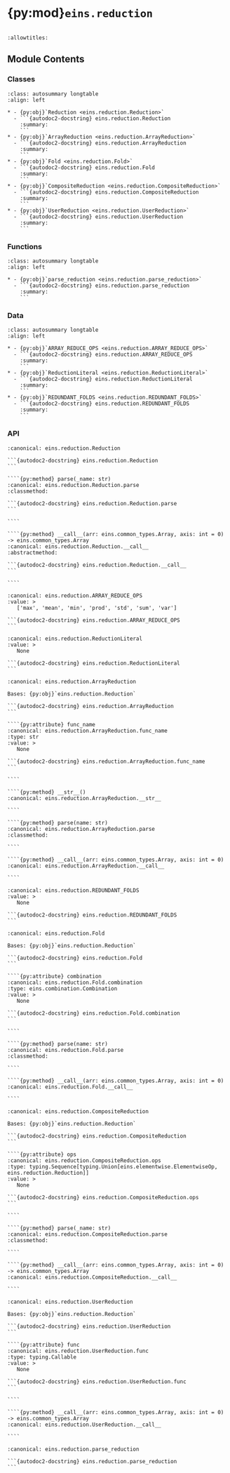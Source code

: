 # {py:mod}`eins.reduction`

```{py:module} eins.reduction
```

```{autodoc2-docstring} eins.reduction
:allowtitles:
```

## Module Contents

### Classes

````{list-table}
:class: autosummary longtable
:align: left

* - {py:obj}`Reduction <eins.reduction.Reduction>`
  - ```{autodoc2-docstring} eins.reduction.Reduction
    :summary:
    ```
* - {py:obj}`ArrayReduction <eins.reduction.ArrayReduction>`
  - ```{autodoc2-docstring} eins.reduction.ArrayReduction
    :summary:
    ```
* - {py:obj}`Fold <eins.reduction.Fold>`
  - ```{autodoc2-docstring} eins.reduction.Fold
    :summary:
    ```
* - {py:obj}`CompositeReduction <eins.reduction.CompositeReduction>`
  - ```{autodoc2-docstring} eins.reduction.CompositeReduction
    :summary:
    ```
* - {py:obj}`UserReduction <eins.reduction.UserReduction>`
  - ```{autodoc2-docstring} eins.reduction.UserReduction
    :summary:
    ```
````

### Functions

````{list-table}
:class: autosummary longtable
:align: left

* - {py:obj}`parse_reduction <eins.reduction.parse_reduction>`
  - ```{autodoc2-docstring} eins.reduction.parse_reduction
    :summary:
    ```
````

### Data

````{list-table}
:class: autosummary longtable
:align: left

* - {py:obj}`ARRAY_REDUCE_OPS <eins.reduction.ARRAY_REDUCE_OPS>`
  - ```{autodoc2-docstring} eins.reduction.ARRAY_REDUCE_OPS
    :summary:
    ```
* - {py:obj}`ReductionLiteral <eins.reduction.ReductionLiteral>`
  - ```{autodoc2-docstring} eins.reduction.ReductionLiteral
    :summary:
    ```
* - {py:obj}`REDUNDANT_FOLDS <eins.reduction.REDUNDANT_FOLDS>`
  - ```{autodoc2-docstring} eins.reduction.REDUNDANT_FOLDS
    :summary:
    ```
````

### API

`````{py:class} Reduction
:canonical: eins.reduction.Reduction

```{autodoc2-docstring} eins.reduction.Reduction
```

````{py:method} parse(_name: str)
:canonical: eins.reduction.Reduction.parse
:classmethod:

```{autodoc2-docstring} eins.reduction.Reduction.parse
```

````

````{py:method} __call__(arr: eins.common_types.Array, axis: int = 0) -> eins.common_types.Array
:canonical: eins.reduction.Reduction.__call__
:abstractmethod:

```{autodoc2-docstring} eins.reduction.Reduction.__call__
```

````

`````

````{py:data} ARRAY_REDUCE_OPS
:canonical: eins.reduction.ARRAY_REDUCE_OPS
:value: >
   ['max', 'mean', 'min', 'prod', 'std', 'sum', 'var']

```{autodoc2-docstring} eins.reduction.ARRAY_REDUCE_OPS
```

````

````{py:data} ReductionLiteral
:canonical: eins.reduction.ReductionLiteral
:value: >
   None

```{autodoc2-docstring} eins.reduction.ReductionLiteral
```

````

`````{py:class} ArrayReduction
:canonical: eins.reduction.ArrayReduction

Bases: {py:obj}`eins.reduction.Reduction`

```{autodoc2-docstring} eins.reduction.ArrayReduction
```

````{py:attribute} func_name
:canonical: eins.reduction.ArrayReduction.func_name
:type: str
:value: >
   None

```{autodoc2-docstring} eins.reduction.ArrayReduction.func_name
```

````

````{py:method} __str__()
:canonical: eins.reduction.ArrayReduction.__str__

````

````{py:method} parse(name: str)
:canonical: eins.reduction.ArrayReduction.parse
:classmethod:

````

````{py:method} __call__(arr: eins.common_types.Array, axis: int = 0)
:canonical: eins.reduction.ArrayReduction.__call__

````

`````

````{py:data} REDUNDANT_FOLDS
:canonical: eins.reduction.REDUNDANT_FOLDS
:value: >
   None

```{autodoc2-docstring} eins.reduction.REDUNDANT_FOLDS
```

````

`````{py:class} Fold
:canonical: eins.reduction.Fold

Bases: {py:obj}`eins.reduction.Reduction`

```{autodoc2-docstring} eins.reduction.Fold
```

````{py:attribute} combination
:canonical: eins.reduction.Fold.combination
:type: eins.combination.Combination
:value: >
   None

```{autodoc2-docstring} eins.reduction.Fold.combination
```

````

````{py:method} parse(name: str)
:canonical: eins.reduction.Fold.parse
:classmethod:

````

````{py:method} __call__(arr: eins.common_types.Array, axis: int = 0)
:canonical: eins.reduction.Fold.__call__

````

`````

`````{py:class} CompositeReduction
:canonical: eins.reduction.CompositeReduction

Bases: {py:obj}`eins.reduction.Reduction`

```{autodoc2-docstring} eins.reduction.CompositeReduction
```

````{py:attribute} ops
:canonical: eins.reduction.CompositeReduction.ops
:type: typing.Sequence[typing.Union[eins.elementwise.ElementwiseOp, eins.reduction.Reduction]]
:value: >
   None

```{autodoc2-docstring} eins.reduction.CompositeReduction.ops
```

````

````{py:method} parse(_name: str)
:canonical: eins.reduction.CompositeReduction.parse
:classmethod:

````

````{py:method} __call__(arr: eins.common_types.Array, axis: int = 0) -> eins.common_types.Array
:canonical: eins.reduction.CompositeReduction.__call__

````

`````

`````{py:class} UserReduction
:canonical: eins.reduction.UserReduction

Bases: {py:obj}`eins.reduction.Reduction`

```{autodoc2-docstring} eins.reduction.UserReduction
```

````{py:attribute} func
:canonical: eins.reduction.UserReduction.func
:type: typing.Callable
:value: >
   None

```{autodoc2-docstring} eins.reduction.UserReduction.func
```

````

````{py:method} __call__(arr: eins.common_types.Array, axis: int = 0) -> eins.common_types.Array
:canonical: eins.reduction.UserReduction.__call__

````

`````

````{py:function} parse_reduction(name: str) -> eins.reduction.Reduction
:canonical: eins.reduction.parse_reduction

```{autodoc2-docstring} eins.reduction.parse_reduction
```
````
